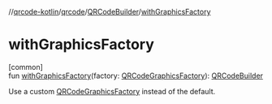 //[qrcode-kotlin](../../../index.md)/[qrcode](../index.md)/[QRCodeBuilder](index.md)/[withGraphicsFactory](with-graphics-factory.md)

# withGraphicsFactory

[common]\
fun [withGraphicsFactory](with-graphics-factory.md)(factory: [QRCodeGraphicsFactory](../../qrcode.render/-q-r-code-graphics-factory/index.md)): [QRCodeBuilder](index.md)

Use a custom [QRCodeGraphicsFactory](../../qrcode.render/-q-r-code-graphics-factory/index.md) instead of the default.
